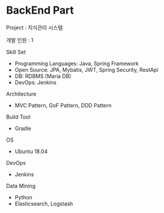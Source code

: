 # BackEnd Part 

Project : 지식관리 시스템 

개발 인원 : 1 


Skill Set
- Programming Languages: Java, Spring Framework
- Open Source: JPA, Mybatis, JWT, Spring Security, RestApi
- DB: RDBMS (Maria DB)
- DevOps: Jenkins


Architecture
- MVC Pattern, GoF Pattern, DDD Pattern


Build Tool
- Gradle


OS 
- Ubuntu 18.04


DevOps 
- Jenkins


Data Mining
- Python
- Elasticsearch, Logstash

